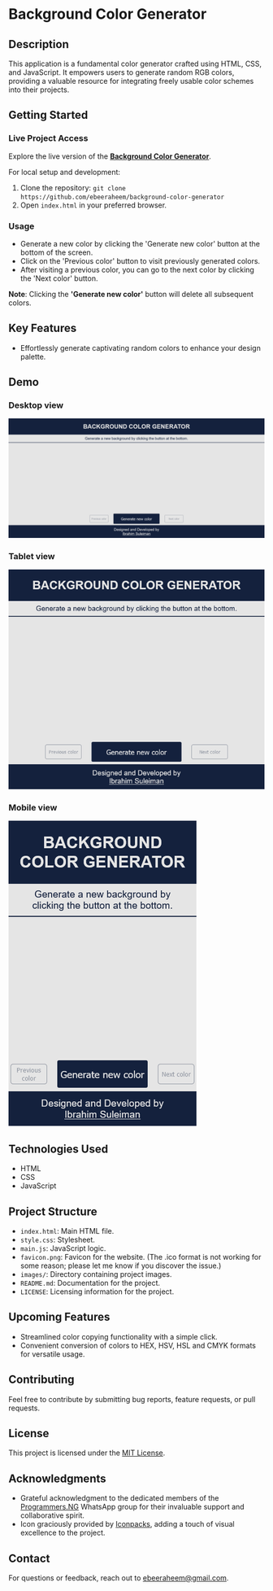 # Background Color Generator

## Description

This application is a fundamental color generator crafted using HTML, CSS, and JavaScript. It empowers users to generate random RGB colors, providing a valuable resource for integrating freely usable color schemes into their projects.

## Getting Started

### Live Project Access

Explore the live version of the **<a href="https://background-color-generator-mu.vercel.app/" target="_blank">Background Color Generator</a>**.

For local setup and development:

1. Clone the repository: `git clone https://github.com/ebeeraheem/background-color-generator`
2. Open `index.html` in your preferred browser.

### Usage

- Generate a new color by clicking the 'Generate new color' button at the bottom of the screen.
- Click on the 'Previous color' button to visit previously generated colors.
- After visiting a previous color, you can go to the next color by clicking the 'Next color' button.

**Note**: Clicking the **'Generate new color'** button will delete all subsequent colors.

## Key Features

- Effortlessly generate captivating random colors to enhance your design palette.

## Demo

### Desktop view

![Desktop view](/images/desktop-view.png)

### Tablet view

![Tablet view](/images/tablet-view.png)

### Mobile view

![Mobile view](/images/mobile-view.png)

## Technologies Used

- HTML
- CSS
- JavaScript

## Project Structure

- `index.html`: Main HTML file.
- `style.css`: Stylesheet.
- `main.js`: JavaScript logic.
- `favicon.png`: Favicon for the website. (The .ico format is not working for some reason; please let me know if you discover the issue.)
- `images/`: Directory containing project images.
- `README.md`: Documentation for the project.
- `LICENSE`: Licensing information for the project.

## Upcoming Features

- Streamlined color copying functionality with a simple click.
- Convenient conversion of colors to HEX, HSV, HSL and CMYK formats for versatile usage.

## Contributing

Feel free to contribute by submitting bug reports, feature requests, or pull requests.

<!-- Please follow the [contribution guidelines](CONTRIBUTING.md). -->

## License

This project is licensed under the [MIT License](LICENSE).

## Acknowledgments

- Grateful acknowledgment to the dedicated members of the <a href="https://docs.google.com/forms/d/e/1FAIpQLSeopUFSGxZxyfZuSzpFKGvfYP-xbEixIvLWneUaSncgcoyKAQ/viewform" target="_blank">Programmers.NG</a> WhatsApp group for their invaluable support and collaborative spirit.
- Icon graciously provided by <a href='https://iconpacks.net/?utm_source=link-attribution&utm_content=10830' target="_blank">Iconpacks</a>, adding a touch of visual excellence to the project.

## Contact

For questions or feedback, reach out to [ebeeraheem@gmail.com](mailto:ebeeraheem@gmail.com).
